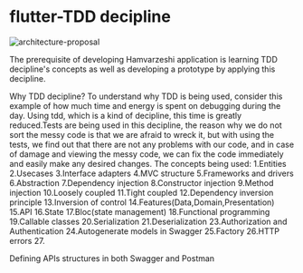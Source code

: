 # flutter-TDD decipline
![architecture-proposal](https://user-images.githubusercontent.com/89376296/132801668-1a24c1ed-cbc2-4cfe-b642-ecf9343f116a.png)

The prerequisite of developing Hamvarzeshi application is learning TDD decipline's concepts as well as developing a prototype by applying this decipline.

Why TDD decipline?
To understand why TDD is being used, consider this example of how much time and energy is spent on debugging during the day. Using tdd, which is a kind of decipline, this time is greatly reduced.Tests are being used in this decipline, the reason why we do not sort the messy code is that we are afraid to wreck it, but with using the tests, we find out that there are not any problems with our code, and in case of damage and viewing the messy code, we can fix the code immediately and easily make any desired changes.
The concepts being used:
1.Entities<br>
2.Usecases
3.Interface adapters
4.MVC structure
5.Frameworks and drivers
6.Abstraction
7.Dependency injection
8.Constructor injection
9.Method injection
10.Loosely coupled
11.Tight coupled
12.Dependency inversion principle
13.Inversion of control
14.Features(Data,Domain,Presentation)
15.API
16.State
17.Bloc(state management)
18.Functional programming
19.Callable classes
20.Serialization
21.Deserialization
23.Authorization and Authentication
24.Autogenerate models in Swagger
25.Factory
26.HTTP errors
27.

Defining APIs structures in both Swagger and Postman
